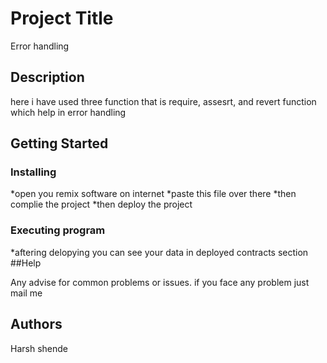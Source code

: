 # Project Title 
Error handling

## Description

here i have used three function that is require, assesrt, and revert function which help in error handling

## Getting Started

### Installing

*open you remix software on internet 
*paste this file over there 
*then complie the project 
*then deploy the project 

### Executing program

*aftering delopying you can see your data in deployed contracts section
##Help

Any advise for common problems or issues.
if you face any problem just mail me

## Authors
Harsh shende 
